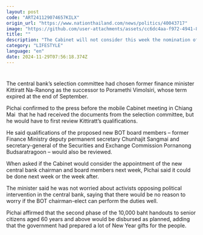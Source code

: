 ```yaml
---
layout: post
code: "ART241129074657KILX"
origin_url: "https://www.nationthailand.com/news/politics/40043717"
image: "https://github.com/user-attachments/assets/cc6dc4aa-f972-4941-8723-9b621d20569b"
title: ""
description: "The Cabinet will not consider this week the nomination of the new Bank of Thailand (BOT) chairman, Finance Minister Pichai Chunhavajira said on Friday."
category: "LIFESTYLE"
language: "en"
date: 2024-11-29T07:56:18.374Z
---
```


# 









The central bank’s selection committee had chosen former finance minister Kittiratt Na-Ranong as the successor to Poramethi Vimolsiri, whose term expired at the end of September.

Pichai confirmed to the press before the mobile Cabinet meeting in Chiang Mai  that he had received the documents from the selection committee, but he would have to first review Kittiratt’s qualifications.

He said qualifications of the proposed new BOT board members – former Finance Ministry deputy permanent secretary Chunhajit Sangmai and secretary-general of the Securities and Exchange Commission Pornanong Budsaratragoon – would also be reviewed.

When asked if the Cabinet would consider the appointment of the new central bank chairman and board members next week, Pichai said it could be done next week or the week after.

The minister said he was not worried about activists opposing political intervention in the central bank, saying that there would be no reason to worry if the BOT chairman-elect can perform the duties well.

Pichai affirmed that the second phase of the 10,000 baht handouts to senior citizens aged 60 years and above would be disbursed as planned, adding that the government had prepared a lot of New Year gifts for the people.

